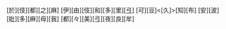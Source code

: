 [於][伎][都][之][麻] [伊][由][伎][和][多][里][弖] [可][豆]<[久]>[知][布] [安][波][妣][多][麻][母][我] [都][々][美][弖][夜][良][牟]
